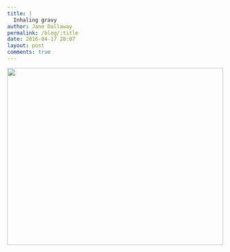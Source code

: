```yaml
---
title: |
  Inhaling gravy
author: Jane Dallaway
permalink: /blog/:title
date: 2016-04-17 20:07
layout: post
comments: true
---
```


<div><a href="http://static.skitters.dallaway.com/FKtp_FullSizeRender.jpg"><img src="http://static.skitters.dallaway.com/FKtp_thumb_FullSizeRender.jpg" width="500" height="410"/></a></div>



  

      
